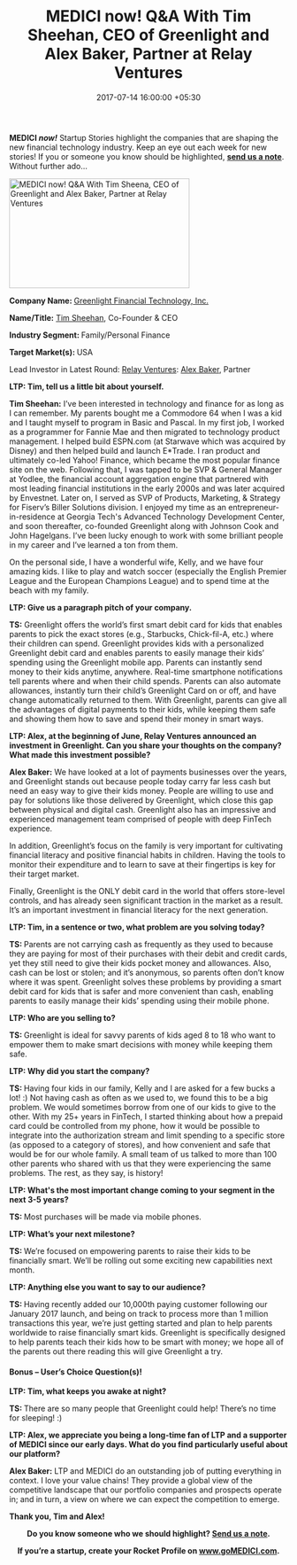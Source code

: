 ﻿---
title: MEDICI now! Q&A With Tim Sheehan, CEO of Greenlight and Alex Baker, Partner
  at Relay Ventures
date: 2017-07-14 16:00:00 +05:30
categories:
- Fintech
- Insights
- Personal Finance Management
- WealthTech
tags:
- Asia
- Envestnet
- Envestnet by Yodlee
- Europe
- Greenlight
- insights
- MEDICI now
- Relay Ventures
- US
- Yodlee
Image: "/uploads/interview.jpg"
Person: Elena Mesropyan
category:
- WealthTech
- Fintech
- Insights
- Personal Finance Management
Markets:
- Asia
- Envestnet
- Envestnet by Yodlee
- Europe
- Greenlight
- insights
- MEDICI now
- Relay Ventures
- US
- Yodlee
type: post
status: publish
layout: post
---

<p><b>MEDICI</b><b><i> now!</i></b> Startup Stories highlight the companies that are shaping the new financial technology industry. Keep an eye out each week for new stories! If you or someone you know should be highlighted, <a href="mailto:elena@letstalkpayments.com" target="_blank" rel="noopener noreferrer"><b>send us a note</b></a>. Without further ado…</p>
<p><img class="aligncenter size-full wp-image-27145" src="https://s3-us-west-2.amazonaws.com/go-medici/uploads/2017/07/IMG1.png" alt="MEDICI now! Q&amp;A With Tim Sheena, CEO of Greenlight and Alex Baker, Partner at Relay Ventures" width="326" height="198" /></p>
<p><b>Company Name: </b><a href="https://www.greenlightcard.com/" target="_blank" rel="noopener noreferrer">Greenlight Financial Technology, Inc.</a></p>
<p><b>Name/Title:</b> <a href="https://www.linkedin.com/in/timothysheehan/" target="_blank" rel="noopener noreferrer">Tim Sheehan</a>, Co-Founder &amp; CEO</p>
<p><b>Industry Segment: </b>Family/Personal Finance</p>
<p><b>Target Market(s): </b>USA</p>
<p>Lead Investor in Latest Round: <a href="http://relayventures.com/" target="_blank" rel="noopener noreferrer">Relay Ventures</a>: <a href="http://linkedin.com/in/alexbakertoronto" target="_blank" rel="noopener noreferrer">Alex Baker</a>, Partner</p>
<p><b>LTP: Tim, tell us a little bit about yourself.</b></p>
<p><b>Tim Sheehan:</b> I’ve been interested in technology and finance for as long as I can remember. My parents bought me a Commodore 64 when I was a kid and I taught myself to program in Basic and Pascal. In my first job, I worked as a programmer for Fannie Mae and then migrated to technology product management. I helped build ESPN.com (at Starwave which was acquired by Disney) and then helped build and launch E*Trade. I ran product and ultimately co-led Yahoo! Finance, which became the most popular finance site on the web. Following that, I was tapped to be SVP &amp; General Manager at Yodlee, the financial account aggregation engine that partnered with most leading financial institutions in the early 2000s and was later acquired by Envestnet. Later on, I served as SVP of Products, Marketing, &amp; Strategy for Fiserv’s Biller Solutions division. I enjoyed my time as an entrepreneur-in-residence at Georgia Tech's Advanced Technology Development Center, and soon thereafter, co-founded Greenlight along with Johnson Cook and John Hagelgans. I’ve been lucky enough to work with some brilliant people in my career and I’ve learned a ton from them.</p>
<p>On the personal side, I have a wonderful wife, Kelly, and we have four amazing kids. I like to play and watch soccer (especially the English Premier League and the European Champions League) and to spend time at the beach with my family.</p>
<p><b>LTP: Give us a paragraph pitch of your company.</b></p>
<p><b>TS:</b> Greenlight offers the world’s first smart debit card for kids that enables parents to pick the exact stores (e.g., Starbucks, Chick-fil-A, etc.) where their children can spend. Greenlight provides kids with a personalized Greenlight debit card and enables parents to easily manage their kids’ spending using the Greenlight mobile app. Parents can instantly send money to their kids anytime, anywhere. Real-time smartphone notifications tell parents where and when their child spends. Parents can also automate allowances, instantly turn their child’s Greenlight Card on or off, and have change automatically returned to them. With Greenlight, parents can give all the advantages of digital payments to their kids, while keeping them safe and showing them how to save and spend their money in smart ways.</p>
<p><strong>LTP:</strong><strong> Alex, at the beginning of June, Relay Ventures announced an investment in Greenlight. Can you share your thoughts on the company? What made this investment possible?</strong></p>
<p><b>Alex Baker:</b> We have looked at a lot of payments businesses over the years, and Greenlight stands out because people today carry far less cash but need an easy way to give their kids money. People are willing to use and pay for solutions like those delivered by Greenlight, which close this gap between physical and digital cash. Greenlight also has an impressive and experienced management team comprised of people with deep FinTech experience.</p>
<p>In addition, Greenlight’s focus on the family is very important for cultivating financial literacy and positive financial habits in children. Having the tools to monitor their expenditure and to learn to save at their fingertips is key for their target market. </p>
<p>Finally, Greenlight is the ONLY debit card in the world that offers store-level controls, and has already seen significant traction in the market as a result. It’s an important investment in financial literacy for the next generation.</p>
<p><b>LTP: Tim, in a sentence or two, what problem are you solving today? </b></p>
<p><b>TS: </b>Parents are not carrying cash as frequently as they used to because they are paying for most of their purchases with their debit and credit cards, yet they still need to give their kids pocket money and allowances. Also, cash can be lost or stolen; and it’s anonymous, so parents often don’t know where it was spent. Greenlight solves these problems by providing a smart debit card for kids that is safer and more convenient than cash, enabling parents to easily manage their kids’ spending using their mobile phone.</p>
<p><b>LTP: Who are you selling to?</b></p>
<p><b>TS: </b>Greenlight is ideal for savvy parents of kids aged 8 to 18 who want to empower them to make smart decisions with money while keeping them safe.</p>
<p><b>LTP: Why did you start the company? </b></p>
<p><b>TS: </b>Having four kids in our family, Kelly and I are asked for a few bucks a lot! :) Not having cash as often as we used to, we found this to be a big problem. We would sometimes borrow from one of our kids to give to the other. With my 25+ years in FinTech, I started thinking about how a prepaid card could be controlled from my phone, how it would be possible to integrate into the authorization stream and limit spending to a specific store (as opposed to a category of stores), and how convenient and safe that would be for our whole family. A small team of us talked to more than 100 other parents who shared with us that they were experiencing the same problems. The rest, as they say, is history!</p>
<p><b>LTP: What's the most important change coming to your segment in the next 3-5 years?</b></p>
<p><b>TS: </b>Most purchases will be made via mobile phones.</p>
<p><b>LTP: What’s your next milestone?</b></p>
<p><b>TS: </b>We’re focused on empowering parents to raise their kids to be financially smart. We’ll be rolling out some exciting new capabilities next month.</p>
<p><b>LTP: Anything else you want to say to our audience?</b></p>
<p><b>TS: </b>Having recently added our 10,000th paying customer following our January 2017 launch, and being on track to process more than 1 million transactions this year, we’re just getting started and plan to help parents worldwide to raise financially smart kids. Greenlight is specifically designed to help parents teach their kids how to be smart with money; we hope all of the parents out there reading this will give Greenlight a try.</p>
<h4><b>Bonus – User’s Choice Question(s)!</b></h4>
<p><b>LTP: Tim, what keeps you awake at night?</b></p>
<p><b>TS: </b>There are so many people that Greenlight could help! There’s no time for sleeping! :)</p>
<p><b>LTP: Alex, we appreciate you being a long-time fan of LTP and a supporter of MEDICI since our early days. What do you find particularly useful about our platform? </b></p>
<p><b>Alex Baker:</b> LTP and MEDICI do an outstanding job of putting everything in context. I love your value chains! They provide a global view of the competitive landscape that our portfolio companies and prospects operate in; and in turn, a view on where we can expect the competition to emerge. </p>
<p style="text-align: left;"><b>Thank you, Tim and Alex!</b></p>
<p style="text-align: center;"><b>Do you know someone who we should highlight? </b><a href="mailto:medici@letstalkpayments.com" target="_blank" rel="noopener noreferrer"><b>Send us a note</b></a><b>.</b></p>
<p style="text-align: center;"><b>If you’re a startup, create your Rocket Profile on </b><a href="http://www.gomedici.com/" target="_blank" rel="noopener noreferrer"><b>www.goMEDICI.com</b></a><b>.</b></p>
